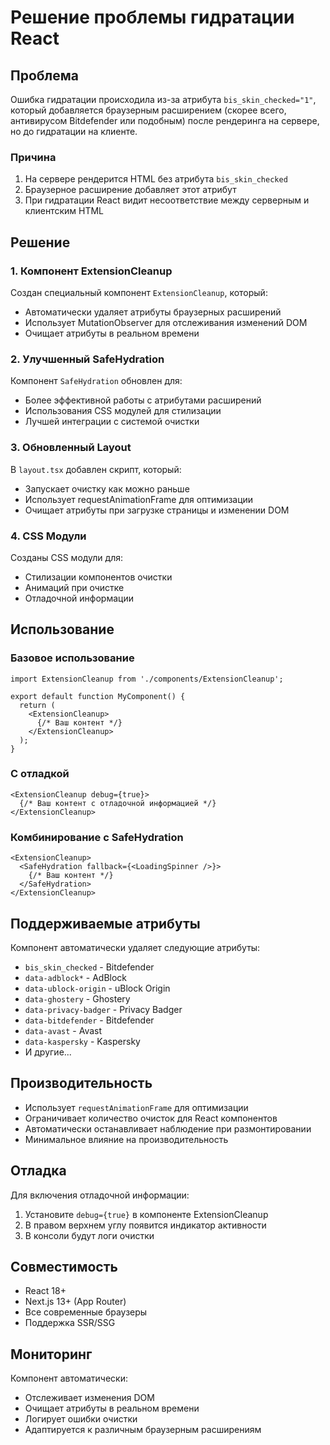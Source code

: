 # Решение проблемы гидратации React

## Проблема

Ошибка гидратации происходила из-за атрибута `bis_skin_checked="1"`, который добавляется браузерным расширением (скорее всего, антивирусом Bitdefender или подобным) после рендеринга на сервере, но до гидратации на клиенте.

### Причина
1. На сервере рендерится HTML без атрибута `bis_skin_checked`
2. Браузерное расширение добавляет этот атрибут
3. При гидратации React видит несоответствие между серверным и клиентским HTML

## Решение

### 1. Компонент ExtensionCleanup

Создан специальный компонент `ExtensionCleanup`, который:
- Автоматически удаляет атрибуты браузерных расширений
- Использует MutationObserver для отслеживания изменений DOM
- Очищает атрибуты в реальном времени

### 2. Улучшенный SafeHydration

Компонент `SafeHydration` обновлен для:
- Более эффективной работы с атрибутами расширений
- Использования CSS модулей для стилизации
- Лучшей интеграции с системой очистки

### 3. Обновленный Layout

В `layout.tsx` добавлен скрипт, который:
- Запускает очистку как можно раньше
- Использует requestAnimationFrame для оптимизации
- Очищает атрибуты при загрузке страницы и изменении DOM

### 4. CSS Модули

Созданы CSS модули для:
- Стилизации компонентов очистки
- Анимаций при очистке
- Отладочной информации

## Использование

### Базовое использование

```tsx
import ExtensionCleanup from './components/ExtensionCleanup';

export default function MyComponent() {
  return (
    <ExtensionCleanup>
      {/* Ваш контент */}
    </ExtensionCleanup>
  );
}
```

### С отладкой

```tsx
<ExtensionCleanup debug={true}>
  {/* Ваш контент с отладочной информацией */}
</ExtensionCleanup>
```

### Комбинирование с SafeHydration

```tsx
<ExtensionCleanup>
  <SafeHydration fallback={<LoadingSpinner />}>
    {/* Ваш контент */}
  </SafeHydration>
</ExtensionCleanup>
```

## Поддерживаемые атрибуты

Компонент автоматически удаляет следующие атрибуты:
- `bis_skin_checked` - Bitdefender
- `data-adblock*` - AdBlock
- `data-ublock-origin` - uBlock Origin
- `data-ghostery` - Ghostery
- `data-privacy-badger` - Privacy Badger
- `data-bitdefender` - Bitdefender
- `data-avast` - Avast
- `data-kaspersky` - Kaspersky
- И другие...

## Производительность

- Использует `requestAnimationFrame` для оптимизации
- Ограничивает количество очисток для React компонентов
- Автоматически останавливает наблюдение при размонтировании
- Минимальное влияние на производительность

## Отладка

Для включения отладочной информации:
1. Установите `debug={true}` в компоненте ExtensionCleanup
2. В правом верхнем углу появится индикатор активности
3. В консоли будут логи очистки

## Совместимость

- React 18+
- Next.js 13+ (App Router)
- Все современные браузеры
- Поддержка SSR/SSG

## Мониторинг

Компонент автоматически:
- Отслеживает изменения DOM
- Очищает атрибуты в реальном времени
- Логирует ошибки очистки
- Адаптируется к различным браузерным расширениям
